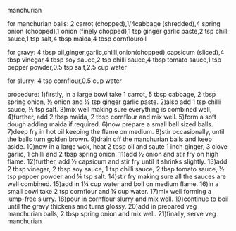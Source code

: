 manchurian

for manchurian balls: 2 carrot (chopped),1/4cabbage (shredded),4 spring onion (chopped),1 onion (finely chopped),1 tsp ginger garlic paste,2 tsp chilli sauce,1 tsp salt,4 tbsp maida,4 tbsp cornflouroil

for gravy: 4 tbsp oil,ginger,garlic,chilli,onion(chopped),capsicum (sliced),4 tbsp vinegar,4 tbsp soy sauce,2 tsp chilli sauce,4 tbsp tomato sauce,1 tsp pepper powder,0.5 tsp salt,2.5 cup water

for slurry: 4 tsp cornflour,0.5 cup water

procedure: 1)firstly, in a large bowl take 1 carrot, 5 tbsp cabbage, 2 tbsp spring onion, ½ onion and ½ tsp ginger garlic paste. 
2)also add 1 tsp chilli sauce, ½ tsp salt. 
3)mix well making sure everything is combined well, 
4)further, add 2 tbsp maida, 2 tbsp cornflour and mix well.
5)form a soft dough adding maida if required. 
6)now prepare a small ball sized balls.
7)deep fry in hot oil keeping the flame on medium. 
8)stir occasionally, until the balls turn golden brown. 
9)drain off the manchurian balls and keep aside. 
10)now in a large wok, heat 2 tbsp oil and saute 1 inch ginger, 3 clove garlic, 1 chilli and 2 tbsp spring onion. 
11)add ½ onion and stir fry on high flame.
12)further, add ½ capsicum and stir fry until it shrinks slightly. 
13)add 2 tbsp vinegar, 2 tbsp soy sauce, 1 tsp chilli sauce, 2 tbsp tomato sauce, ½ tsp pepper powder and ¼ tsp salt. 
14)stir fry making sure all the sauces are well combined. 
15)add in 1¼ cup water and boil on medium flame. 
16)in a small bowl take 2 tsp cornflour and ¼ cup water. 
17)mix well forming a lump-free slurry. 
18)pour in cornflour slurry and mix well. 
19)continue to boil until the gravy thickens and turns glossy.
20)add in prepared veg manchurian balls, 2 tbsp spring onion and mix well. 
21)finally, serve veg manchurian
